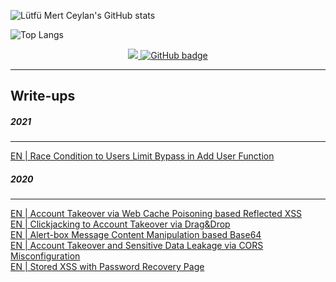 ![Lütfü Mert Ceylan's GitHub stats](https://github-readme-stats.vercel.app/api?username=lutfumertceylan&show_icons=true&theme=material-palenight)

![Top Langs](https://github-readme-stats.vercel.app/api/top-langs/?username=lutfumertceylan&layout=compact&theme=material-palenight)

<p align="center">
  <a href="http://twitter.com/lutfumertceylan">
    <img src="https://img.shields.io/twitter/follow/lutfumertceylan?label=Twitter&logo=twitter&style=for-the-badge" />
  </a>
  <a href="https://github.com/lutfumertceylan?tab=followers">
    <img src="https://img.shields.io/github/followers/lutfumertceylan?label=Followers&logo=GitHub&style=for-the-badge" alt="GitHub badge" />
  </a>
</p>

------

<h2>Write-ups</h2>

<h5>2021</h5><hr />
<a href="https://lutfumertceylan.com.tr/posts/race-condition-limit-bypass/">EN | Race Condition to Users Limit Bypass in Add User Function</a><br>

<h5>2020</h5><hr />
<a href="https://lutfumertceylan.com.tr/posts/acc-takeover-web-cache-xss/">EN | Account Takeover via Web Cache Poisoning based Reflected XSS</a><br>
<a href="https://lutfumertceylan.com.tr/posts/clickjacking-acc-takeover-drag-drop/">EN | Clickjacking to Account Takeover via Drag&Drop</a><br>
<a href="https://lutfumertceylan.com.tr/posts/alertbox-manipulation-base64/">EN | Alert-box Message Content Manipulation based Base64</a><br>
<a href="https://lutfumertceylan.com.tr/posts/ato-and-data-leakage-via-cors-misc/">EN | Account Takeover and Sensitive Data Leakage via CORS Misconfiguration</a><br>
<a href="https://lutfumertceylan.com.tr/posts/stored-xss-with-password-recovery-page/">EN | Stored XSS with Password Recovery Page</a><br>

